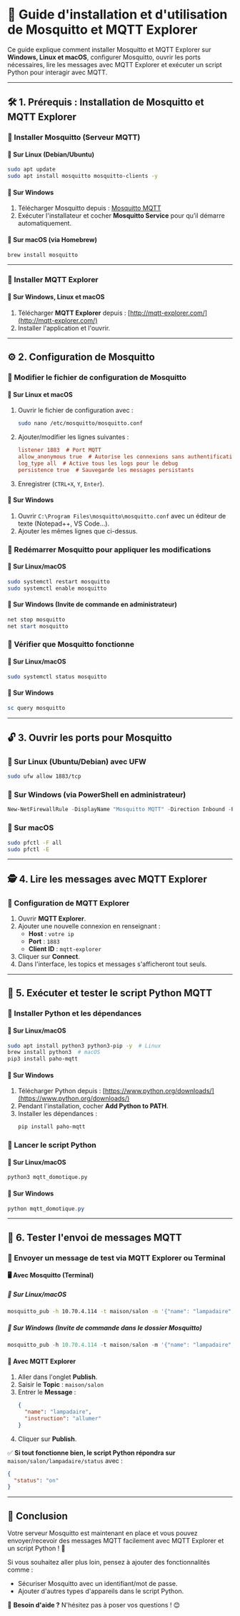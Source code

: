 # 📌 Guide d'installation et d'utilisation de Mosquitto et MQTT Explorer

Ce guide explique comment installer Mosquitto et MQTT Explorer sur **Windows, Linux et macOS**, configurer Mosquitto, ouvrir les ports nécessaires, lire les messages avec MQTT Explorer et exécuter un script Python pour interagir avec MQTT.

---

## 🛠️ 1. Prérequis : Installation de Mosquitto et MQTT Explorer

### 📌 Installer Mosquitto (Serveur MQTT)
#### 🔹 Sur **Linux (Debian/Ubuntu)**
```bash
sudo apt update
sudo apt install mosquitto mosquitto-clients -y
```

#### 🔹 Sur **Windows**
1. Télécharger Mosquitto depuis : [Mosquitto MQTT](https://mosquitto.org/download/)
2. Exécuter l'installateur et cocher **Mosquitto Service** pour qu’il démarre automatiquement.

#### 🔹 Sur **macOS** (via Homebrew)
```bash
brew install mosquitto
```

---

### 📌 Installer MQTT Explorer
#### 🔹 Sur **Windows, Linux et macOS**
1. Télécharger **MQTT Explorer** depuis : [http://mqtt-explorer.com/](http://mqtt-explorer.com/)
2. Installer l'application et l'ouvrir.

---

## ⚙️ 2. Configuration de Mosquitto

### 📌 Modifier le fichier de configuration de Mosquitto
#### 🔹 Sur **Linux et macOS**
1. Ouvrir le fichier de configuration avec :
   ```bash
   sudo nano /etc/mosquitto/mosquitto.conf
   ```
2. Ajouter/modifier les lignes suivantes :
   ```ini
   listener 1883  # Port MQTT
   allow_anonymous true  # Autorise les connexions sans authentification
   log_type all  # Active tous les logs pour le debug
   persistence true  # Sauvegarde les messages persistants
   ```
3. Enregistrer (`CTRL+X`, `Y`, `Enter`).

#### 🔹 Sur **Windows**
1. Ouvrir `C:\Program Files\mosquitto\mosquitto.conf` avec un éditeur de texte (Notepad++, VS Code…).
2. Ajouter les mêmes lignes que ci-dessus.

### 📌 Redémarrer Mosquitto pour appliquer les modifications
#### 🔹 Sur **Linux/macOS**
```bash
sudo systemctl restart mosquitto
sudo systemctl enable mosquitto
```
#### 🔹 Sur **Windows** (Invite de commande en administrateur)
```powershell
net stop mosquitto
net start mosquitto
```

### 📌 Vérifier que Mosquitto fonctionne
#### 🔹 Sur **Linux/macOS**
```bash
sudo systemctl status mosquitto
```
#### 🔹 Sur **Windows**
```powershell
sc query mosquitto
```

---

## 🔓 3. Ouvrir les ports pour Mosquitto

### 📌 Sur **Linux (Ubuntu/Debian) avec UFW**
```bash
sudo ufw allow 1883/tcp
```

### 📌 Sur **Windows** (via PowerShell en administrateur)
```powershell
New-NetFirewallRule -DisplayName "Mosquitto MQTT" -Direction Inbound -Protocol TCP -LocalPort 1883 -Action Allow
```

### 📌 Sur **macOS**
```bash
sudo pfctl -F all
sudo pfctl -E
```

---

## 🕵️ 4. Lire les messages avec MQTT Explorer

### 📌 Configuration de MQTT Explorer
1. Ouvrir **MQTT Explorer**.
2. Ajouter une nouvelle connexion en renseignant :
   - **Host** : `votre ip`
   - **Port** : `1883`
   - **Client ID** : `mqtt-explorer`
3. Cliquer sur **Connect**.
4. Dans l'interface, les topics et messages s'afficheront tout seuls.

---

## 🐍 5. Exécuter et tester le script Python MQTT

### 📌 Installer Python et les dépendances
#### 🔹 Sur **Linux/macOS**
```bash
sudo apt install python3 python3-pip -y  # Linux
brew install python3  # macOS
pip3 install paho-mqtt
```

#### 🔹 Sur **Windows**
1. Télécharger Python depuis : [https://www.python.org/downloads/](https://www.python.org/downloads/)
2. Pendant l'installation, cocher **Add Python to PATH**.
3. Installer les dépendances :
   ```powershell
   pip install paho-mqtt
   ```

### 📌 Lancer le script Python
#### 🔹 Sur **Linux/macOS**
```bash
python3 mqtt_domotique.py
```

#### 🔹 Sur **Windows**
```powershell
python mqtt_domotique.py
```

---

## 🎯 6. Tester l'envoi de messages MQTT

### 📌 Envoyer un message de test via MQTT Explorer ou Terminal

#### 🖥️ **Avec Mosquitto (Terminal)**
##### 🔹 Sur **Linux/macOS**
```bash
mosquitto_pub -h 10.70.4.114 -t maison/salon -m '{"name": "lampadaire", "instruction": "allumer"}'
```
##### 🔹 Sur **Windows** (Invite de commande dans le dossier Mosquitto)
```powershell
mosquitto_pub -h 10.70.4.114 -t maison/salon -m '{"name": "lampadaire", "instruction": "allumer"}'
```

#### 📡 **Avec MQTT Explorer**
1. Aller dans l'onglet **Publish**.
2. Saisir le **Topic** : `maison/salon`
3. Entrer le **Message** :
   ```json
   {
     "name": "lampadaire",
     "instruction": "allumer"
   }
   ```
4. Cliquer sur **Publish**.

✅ **Si tout fonctionne bien, le script Python répondra sur** `maison/salon/lampadaire/status` avec :
```json
{
  "status": "on"
}
```

---

## 🚀 Conclusion
Votre serveur Mosquitto est maintenant en place et vous pouvez envoyer/recevoir des messages MQTT facilement avec MQTT Explorer et un script Python ! 🎉

Si vous souhaitez aller plus loin, pensez à ajouter des fonctionnalités comme :
- Sécuriser Mosquitto avec un identifiant/mot de passe.
- Ajouter d'autres types d'appareils dans le script Python.

📩 **Besoin d'aide ?** N'hésitez pas à poser vos questions ! 😊

